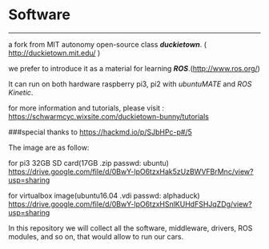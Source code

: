 # Software
-----

a fork from MIT autonomy open-source class
***duckietown***. ( http://duckietown.mit.edu/ )

we prefer to introduce it as a material for learning ***ROS***.(http://www.ros.org/)

It can run on both hardware raspberry pi3, pi2 with *ubuntuMATE* and *ROS Kinetic*.

for more information and tutorials, please visit :
https://schwarmcyc.wixsite.com/duckietown-bunny/tutorials

###special thanks to https://hackmd.io/p/SJbHPc-p#/5


The image are as follow:

for pi3 32GB SD card(17GB .zip passwd: ubuntu)
https://drive.google.com/file/d/0BwY-lpO6tzxHak5zUzBWVFBrMnc/view?usp=sharing

for virtualbox image(ubuntu16.04 .vdi passwd: alphaduck)
https://drive.google.com/file/d/0BwY-lpO6tzxHSnlKUHdFSHJqZDg/view?usp=sharing

In this repository we will collect all the software, middleware, drivers, ROS modules, and so on, that would allow to run our cars. 

